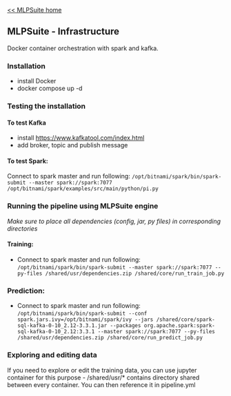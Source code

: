 [<< MLPSuite home](../README.md)
## MLPSuite - Infrastructure
Docker container orchestration with spark and kafka.

### Installation
- install Docker
- docker compose up -d

### Testing the installation

#### To test Kafka
- install https://www.kafkatool.com/index.html
- add broker, topic and publish message

#### To test Spark: 
Connect to spark master and run following:
`/opt/bitnami/spark/bin/spark-submit --master spark://spark:7077 /opt/bitnami/spark/examples/src/main/python/pi.py`

### Running the pipeline using MLPSuite engine ###
*Make sure to place all dependencies (config, jar, py files) in corresponding directories*
#### Training:
- Connect to spark master and run following: `/opt/bitnami/spark/bin/spark-submit --master spark://spark:7077 --py-files /shared/usr/dependencies.zip /shared/core/run_train_job.py`

### Prediction:
- Connect to spark master and run following: `/opt/bitnami/spark/bin/spark-submit --conf spark.jars.ivy=/opt/bitnami/spark/ivy --jars /shared/core/spark-sql-kafka-0-10_2.12-3.3.1.jar --packages org.apache.spark:spark-sql-kafka-0-10_2.12:3.3.1 --master spark://spark:7077 --py-files /shared/usr/dependencies.zip /shared/core/run_predict_job.py`

### Exploring and editing data
If you need to explore or edit the training data, you can use jupyter container for this purpose - /shared/usr/* contains directory shared between every container. You can then reference it in pipeline.yml


